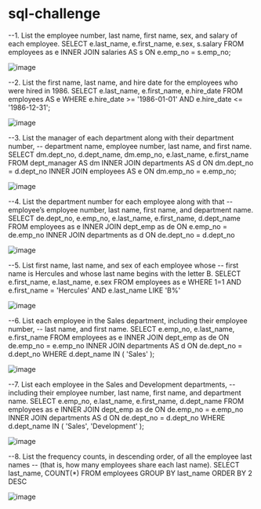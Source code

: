 # sql-challenge

--1. List the employee number, last name, first name, sex, and salary of each employee.
SELECT e.last_name, e.first_name, e.sex, s.salary
FROM employees as e
INNER JOIN salaries AS s ON e.emp_no = s.emp_no;

![image](https://github.com/ejtagaca/sql-challenge/assets/16442065/df035e09-c731-4085-8a7b-ac268be70905)

--2. List the first name, last name, and hire date for the employees who were hired in 1986.
SELECT e.last_name, e.first_name, e.hire_date
FROM employees AS e
WHERE e.hire_date >= '1986-01-01' AND e.hire_date <= '1986-12-31';

![image](https://github.com/ejtagaca/sql-challenge/assets/16442065/5ff53179-3ba9-4218-a7de-40b226334223)


--3. List the manager of each department along with their department number, 
--   department name, employee number, last name, and first name.
SELECT dm.dept_no, d.dept_name, dm.emp_no, e.last_name, e.first_name
FROM dept_manager AS dm
INNER JOIN departments AS d ON dm.dept_no = d.dept_no
INNER JOIN employees AS e ON dm.emp_no = e.emp_no;

![image](https://github.com/ejtagaca/sql-challenge/assets/16442065/340d3b3b-16da-4e55-bd00-5e6d55380d21)

--4. List the department number for each employee along with that 
--   employee’s employee number, last name, first name, and department name.
SELECT de.dept_no, e.emp_no, e.last_name, e.first_name, d.dept_name
FROM employees as e
INNER JOIN dept_emp as de ON e.emp_no = de.emp_no
INNER JOIN departments as d ON de.dept_no = d.dept_no

![image](https://github.com/ejtagaca/sql-challenge/assets/16442065/d9c50f28-ce44-4250-9545-f7235f4f914c)

--5. List first name, last name, and sex of each employee whose 
--   first name is Hercules and whose last name begins with the letter B.
SELECT e.first_name, e.last_name, e.sex
FROM employees as e
WHERE 1=1
AND e.first_name = 'Hercules'
AND e.last_name LIKE 'B%'

![image](https://github.com/ejtagaca/sql-challenge/assets/16442065/41fe7de1-4efb-47ca-8d5d-63bd443f47df)

--6. List each employee in the Sales department, including their employee number, 
--   last name, and first name.
SELECT e.emp_no, e.last_name, e.first_name
FROM employees as e
INNER JOIN dept_emp as de ON de.emp_no = e.emp_no
INNER JOIN departments AS d ON de.dept_no = d.dept_no
WHERE d.dept_name IN 
(
	'Sales'
);

![image](https://github.com/ejtagaca/sql-challenge/assets/16442065/1b667ca8-b3d7-407c-8b64-f639d8719a21)

--7. List each employee in the Sales and Development departments, 
--   including their employee number, last name, first name, and department name.
SELECT e.emp_no, e.last_name, e.first_name, d.dept_name
FROM employees as e
INNER JOIN dept_emp as de ON de.emp_no = e.emp_no
INNER JOIN departments AS d ON de.dept_no = d.dept_no
WHERE d.dept_name IN 
(
	'Sales', 'Development'
);

![image](https://github.com/ejtagaca/sql-challenge/assets/16442065/7b3899c4-642b-401e-8854-e0db30a99a52)

--8. List the frequency counts, in descending order, of all the employee last names
--   (that is, how many employees share each last name).
SELECT last_name, COUNT(*)
FROM employees
GROUP BY last_name
ORDER BY 2 DESC 

![image](https://github.com/ejtagaca/sql-challenge/assets/16442065/01f3bc56-413a-429c-b6e9-41d7d22fc0df)



